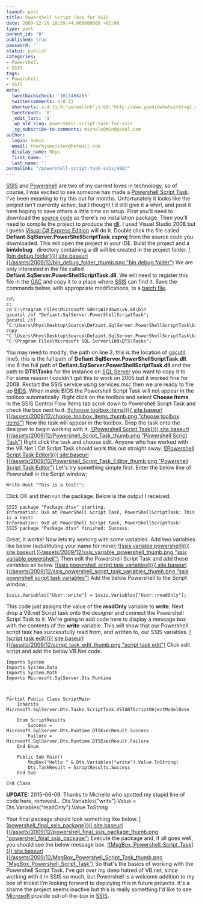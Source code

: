 ```yaml
---
layout: post
title: Powershell Script Task for SSIS
date: 2009-12-26 18:59:44.000000000 +01:00
type: post
parent_id: '0'
published: true
password: ''
status: publish
categories:
- Powershell
- SSIS
tags:
- Powershell
- SSIS
meta:
  tweetbackscheck: '1613466265'
  twittercomments: a:0:{}
  shorturls: a:4:{s:9:"permalink";s:69:"http://www.youdidwhatwithtsql.com/powershell-script-task-for-ssis/488";s:7:"tinyurl";s:26:"http://tinyurl.com/yedp7zs";s:4:"isgd";s:18:"http://is.gd/5CvdF";s:5:"bitly";s:20:"http://bit.ly/5169y0";}
  tweetcount: '0'
  _edit_last: '1'
  _wp_old_slug: powershell-script-task-for-ssis
  _sg_subscribe-to-comments: michele@mindpedal.com
author:
  login: admin
  email: therhysmeister@hotmail.com
  display_name: Rhys
  first_name: ''
  last_name: ''
permalink: "/powershell-script-task-ssis/488/"
---
```

[SSIS](http://www.microsoft.com/sqlserver/2005/en/us/integration-services.aspx) and [Powershell](http://www.microsoft.com/windowsserver2003/technologies/management/powershell/default.mspx) are two of my current loves in technology, so of course, I was excited to see someone has made a [Powershell Script Task](http://powershellscripttask.codeplex.com/). I've been meaning to try this out for months. Unfortunately it looks like the project isn't currently active, but I thought I'd still give it a whirl, and post it here hoping to save others a little time on setup. First you'll need to download the [source code](http://powershellscripttask.codeplex.com/SourceControl/list/changesets) as there's no installation package. Then you'll need to compile the project to produce the [dll](http://en.wikipedia.org/wiki/Dynamic-link_library). I used Visual Studio 2008 but I guess [Visual C# Express Edition](http://www.microsoft.com/express/download/) will do it. Double click the file called **Defiant.SqlServer.PowerShellScriptTask.csproj** from the source code you downloaded. This will open the project in your IDE. Build the project and a **bin\debug** &nbsp; directory containing a dll will be created in the project folder. [![bin debug folder]({{ site.baseurl }}/assets/2009/12/bin_debug_folder_thumb.png "bin debug folder")](http://www.youdidwhatwithtsql.com/wp-content/uploads/2009/12/bin_debug_folder.png) We are only interested in the file called **Defiant.SqServer.PowerShellScriptTask.dll**. We will need to register this file in the [GAC](http://en.wikipedia.org/wiki/Global_Assembly_Cache) and copy it to a place where [SSIS](http://www.microsoft.com/sqlserver/2005/en/us/integration-services.aspx) can find it. Save the commands below, with appropriate modifications, to a [batch file](http://en.wikipedia.org/wiki/Batch_file).

```
cd\
c:
cd C:\Program Files\Microsoft SDKs\Windows\v6.0A\bin
gacutil /uf "Defiant.SqlServer.PowerShellScriptTask";
gacutil /if "C:\Users\Rhys\Desktop\Source\Defaint.SqlServer.PowerShellScriptTask\bin\Debug\Defiant.SqlServer.PowerShellScriptTask.dll";
copy "C:\Users\Rhys\Desktop\Source\Defaint.SqlServer.PowerShellScriptTask\bin\Debug\Defiant.SqlServer.PowerShellScriptTask.dll"; "C:\Program Files\Microsoft SQL Server\100\DTS\Tasks";
```

You may need to modify; the path on line 3, this is the location of [gacutil](http://msdn.microsoft.com/en-us/library/ex0ss12c(VS.80).aspx). line5, this is the full path of **Defiant.SqlServer.PowerShellScriptTask.dll**. line 6 the full path of **Defiant.SqlServer.PowerShellScriptTask.dll** and the path to **DTS\Tasks** for the instance on [SQL Server](http://www.microsoft.com/sqlserver/2008/en/us/default.aspx) you want to copy it to. For some reason I couldn't get this to work on 2005 but it worked fine for 2008. Restart the SSIS service using services.msc then we are ready to fire up [BIDS](http://msdn.microsoft.com/en-us/library/ms173767.aspx). When inside BIDS the Powershell Script Task will not appear in the toolbox automatically. Right click on the toolbox and select **Choose Items**. In the SSIS Control Flow Items tab scroll down to Powershell Script Task and check the box next to it. [![choose toolbox items]({{ site.baseurl }}/assets/2009/12/choose_toolbox_items_thumb.png "choose toolbox items")](http://www.youdidwhatwithtsql.com/wp-content/uploads/2009/12/choose_toolbox_items.png) Now the task will appear in the toolbox. Drop the task onto the designer to begin working with it. [![Powershell Script Task]({{ site.baseurl }}/assets/2009/12/Powershell_Script_Task_thumb.png "Powershell Script Task")](http://www.youdidwhatwithtsql.com/wp-content/uploads/2009/12/Powershell_Script_Task.png) Right click the task and choose edit. Anyone who has worked with the VB.Net \ C# Script Task should work this out straight away. [![Powershell Script Task Editor]({{ site.baseurl }}/assets/2009/12/Powershell_Script_Task_Editor_thumb.png "Powershell Script Task Editor")](http://www.youdidwhatwithtsql.com/wp-content/uploads/2009/12/Powershell_Script_Task_Editor.png) Let's try something simple first. Enter the below line of Powershell in the Script window;

```
Write-Host "This is a test!";
```

Click OK and then run the package. Below is the output I received.

```
SSIS package "Package.dtsx" starting.
Information: 0x0 at PowerShell Script Task, PowerShellScriptTask: This is a test!
Information: 0x0 at PowerShell Script Task, PowerShellScriptTask:
SSIS package "Package.dtsx" finished: Success.
```

Great, it works! Now lets try working with some variables. Add two variables like below (substituting your name for mine); [![ssis variable powershell]({{ site.baseurl }}/assets/2009/12/ssis_variable_powershell_thumb.png "ssis variable powershell")](http://www.youdidwhatwithtsql.com/wp-content/uploads/2009/12/ssis_variable_powershell.png) Then edit the Powershell Script Task and add these variables as below. [![ssis powershell script task variables]({{ site.baseurl }}/assets/2009/12/ssis_powershell_script_task_variables_thumb.png "ssis powershell script task variables")](http://www.youdidwhatwithtsql.com/wp-content/uploads/2009/12/ssis_powershell_script_task_variables.png) Add the below Powershell to the Script window;

```
$ssis.Variables["User::write"] = $ssis.Variables["User::readOnly"];
```

This code just assigns the value of the **readOnly** variable to **write**. Next drop a VB.net Script task onto the designer and connect the Powershell Script Task to it. We're going to add code here to display a message box with the contents of the **write** variable. This will show that our Powershell script task has successfully read from, and written to, our SSIS variables. [![script task edit]({{ site.baseurl }}/assets/2009/12/script_task_edit_thumb.png "script task edit")](http://www.youdidwhatwithtsql.com/wp-content/uploads/2009/12/script_task_edit.png) Click edit script and add the below VB.Net code.

```
Imports System
Imports System.Data
Imports System.Math
Imports Microsoft.SqlServer.Dts.Runtime

 _
 _
Partial Public Class ScriptMain
	Inherits Microsoft.SqlServer.Dts.Tasks.ScriptTask.VSTARTScriptObjectModelBase

	Enum ScriptResults
		Success = Microsoft.SqlServer.Dts.Runtime.DTSExecResult.Success
		Failure = Microsoft.SqlServer.Dts.Runtime.DTSExecResult.Failure
	End Enum

	Public Sub Main()
        MsgBox("Hello " & Dts.Variables("write").Value.ToString)
        Dts.TaskResult = ScriptResults.Success
    End Sub

End Class
```

**UPDATE:** 2015-06-09. Thanks to Michelle who spotted my stupid line of code here, removed... Dts.Variables("write").Value = Dts.Variables("readOnly").Value.ToString

Your final package should look something like below. [![powershell_final_ssis_package]({{ site.baseurl }}/assets/2009/12/powershell_final_ssis_package_thumb.png "powershell\_final\_ssis\_package")](http://www.youdidwhatwithtsql.com/wp-content/uploads/2009/12/powershell_final_ssis_package.png) Execute the package and, if all goes well, you should see the below message box. [![MsgBox_Powershell_Script_Task]({{ site.baseurl }}/assets/2009/12/MsgBox_Powershell_Script_Task_thumb.png "MsgBox\_Powershell\_Script\_Task")](http://www.youdidwhatwithtsql.com/wp-content/uploads/2009/12/MsgBox_Powershell_Script_Task.png) So that's the basics of working with the Powershell Script Task. I've got over my deep hatred of VB.net, since working with it in SSIS so much, but Powershell is a welcome addition to my box of tricks! I'm looking forward to deploying this in future projects. It's a shame the project seems inactive but this is really something I'd like to see [Microsoft](http://www.microsoft.com/en/us/default.aspx) provide out-of-the-box in [SSIS](http://www.microsoft.com/sqlserver/2005/en/us/integration-services.aspx).

